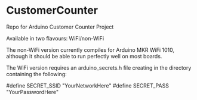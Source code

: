 # CustomerCounter
Repo for Arduino Customer Counter Project 

Available in two flavours: WiFi/non-WiFi

The non-WiFi version currently compiles for Arduino MKR WiFi 1010, although it 
should be able to run perfectly well on most boards.

The WiFi version requires an arduino_secrets.h file creating in the directory containing the following:

#define SECRET_SSID "YourNetworkHere"
#define SECRET_PASS "YourPasswordHere"

